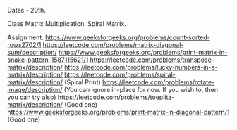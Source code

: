 Dates - 20th.

Class
Matrix Multiplication.
Spiral Matrix.


Assignment.
https://www.geeksforgeeks.org/problems/count-sorted-rows2702/1
https://leetcode.com/problems/matrix-diagonal-sum/description/
https://www.geeksforgeeks.org/problems/print-matrix-in-snake-pattern-1587115621/1
https://leetcode.com/problems/transpose-matrix/description/
https://leetcode.com/problems/lucky-numbers-in-a-matrix/description/
https://leetcode.com/problems/spiral-matrix/description/ (Spiral Print)
https://leetcode.com/problems/rotate-image/description/ 
(You can ignore in-place for now. If you wish to, then you can try also)
https://leetcode.com/problems/toeplitz-matrix/description/ (Good one)
https://www.geeksforgeeks.org/problems/print-matrix-in-diagonal-pattern/1 (Good one)
